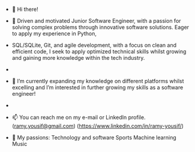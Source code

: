 - 👋 Hi there!

- 👀 Driven and motivated Junior Software Engineer, with a passion for solving complex problems through innovative software solutions. Eager to apply my experience in Python,
- SQL/SQLite, Git, and agile development, with a focus on clean and efficient code, I seek to apply optimized technical skills whilst growing and gaining more knowledge within the tech industry.
- 
- 🌱 I’m currently expanding my knowledge on different platforms whilst excelling and I’m interested in further growing my skills as a software engineer!
- 
- 📫 You can reach me on my e-mail or LinkedIn profile. (ramy.yousif@gmail.com) (https://www.linkedin.com/in/ramy-yousif/)

- 🧡 My passions:
Technology and software
Sports
Machine learning
Music
<!---
ramyyousif/ramyyousif is a ✨ special ✨ repository because its `README.md` (this file) appears on your GitHub profile.
You can click the Preview link to take a look at your changes.
--->

